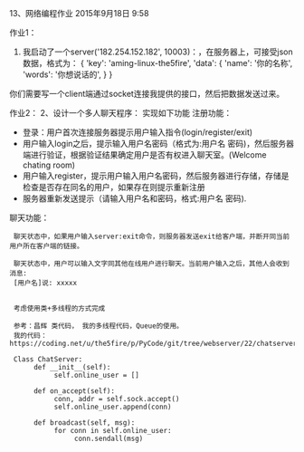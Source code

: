 13、网络编程作业
2015年9月18日
9:58
 
作业1：
1. 我启动了一个server('182.254.152.182', 10003)：，在服务器上，可接受json数据，格式为：
{
    'key': 'aming-linux-the5fire',
    'data': {
           'name': '你的名称',
           'words': '你想说话的',
    }
}
 
你们需要写一个client端通过socket连接我提供的接口，然后把数据发送过来。
 
作业2：
2、设计一个多人聊天程序：
实现如下功能
注册功能：
* 登录：用户首次连接服务器提示用户输入指令(login/register/exit)
* 用户输入login之后，提示输入用户名密码（格式为:用户名 密码)，然后服务器端进行验证，根据验证结果确定用户是否有权进入聊天室。(Welcome chating room)
* 用户输入register，提示用户输入用户名密码，然后服务器进行存储，存储是检查是否存在同名的用户，如果存在则提示重新注册
* 服务器重新发送提示（请输入用户名和密码，格式:用户名 密码).
 
聊天功能：
 
     聊天状态中，如果用户输入server:exit命令，则服务器发送exit给客户端，并断开同当前用户所在客户端的链接。
 
     聊天状态中，用户可以输入文字同其他在线用户进行聊天。当前用户输入之后，其他人会收到消息:
     [用户名]说: xxxxx
 
 
     考虑使用类+多线程的方式完成
 
     参考：昌辉 类代码， 我的多线程代码，Queue的使用。
     我的代码：https://coding.net/u/the5fire/p/PyCode/git/tree/webserver/22/chatserver
 
     Class ChatServer:
          def __init__(self):
               self.online_user = []
 
          def on_accept(self):
               conn, addr = self.sock.accept()
               self.online_user.append(conn)
 
          def broadcast(self, msg):
               for conn in self.online_user:
                    conn.sendall(msg)
